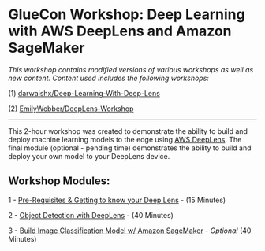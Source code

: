 # GlueCon Workshop: Deep Learning with AWS DeepLens and Amazon SageMaker

*This workshop contains modified versions of various workshops as well 
   as new content. Content used includes the following workshops:*
    
 (1) [darwaishx/Deep-Learning-With-Deep-Lens](https://github.com/darwaishx/Deep-Learning-With-Deep-Lens)
      
(2) [EmilyWebber/DeepLens-Workshop](https://github.com/EmilyWebber/DeepLens-workshops)
      
-----

This 2-hour workshop was created to demonstrate the ability to build and deploy machine learning models to the edge using [AWS DeepLens](https://aws.amazon.com/deeplens/).  The final module (optional - pending time) demonstrates the ability to build and deploy your own model to your DeepLens device. 

## Workshop Modules:

1 - [Pre-Requisites & Getting to know your Deep Lens](../master/1-PreReq-Device/README.md) - (15 Minutes) 

2 - [Object Detection with DeepLens](../master/2-Object-Detection/README.md) - (40 Minutes) 

3 - [Build Image Classification Model w/ Amazon SageMaker](../master/3-Bring-Your-Own-Model/README.md) - *Optional* (40 Minutes) 

